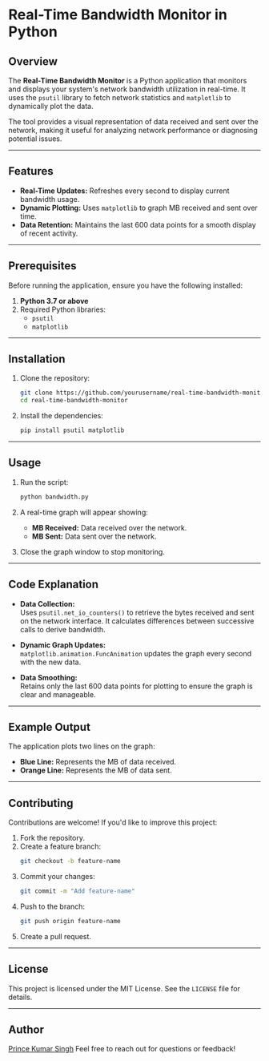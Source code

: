 # Real-Time Bandwidth Monitor in Python

## Overview

The **Real-Time Bandwidth Monitor** is a Python application that monitors and displays your system's network bandwidth utilization in real-time. It uses the `psutil` library to fetch network statistics and `matplotlib` to dynamically plot the data.

The tool provides a visual representation of data received and sent over the network, making it useful for analyzing network performance or diagnosing potential issues.

---

## Features

- **Real-Time Updates:** Refreshes every second to display current bandwidth usage.
- **Dynamic Plotting:** Uses `matplotlib` to graph MB received and sent over time.
- **Data Retention:** Maintains the last 600 data points for a smooth display of recent activity.

---

## Prerequisites

Before running the application, ensure you have the following installed:

1. **Python 3.7 or above**
2. Required Python libraries:
   - `psutil`
   - `matplotlib`

---

## Installation

1. Clone the repository:
   ```bash
   git clone https://github.com/yourusername/real-time-bandwidth-monitor.git
   cd real-time-bandwidth-monitor
   ```

2. Install the dependencies:
   ```bash
   pip install psutil matplotlib
   ```

---

## Usage

1. Run the script:
   ```bash
   python bandwidth.py
   ```

2. A real-time graph will appear showing:
   - **MB Received:** Data received over the network.
   - **MB Sent:** Data sent over the network.

3. Close the graph window to stop monitoring.

---

## Code Explanation

- **Data Collection:**  
  Uses `psutil.net_io_counters()` to retrieve the bytes received and sent on the network interface. It calculates differences between successive calls to derive bandwidth.

- **Dynamic Graph Updates:**  
  `matplotlib.animation.FuncAnimation` updates the graph every second with the new data.

- **Data Smoothing:**  
  Retains only the last 600 data points for plotting to ensure the graph is clear and manageable.

---

## Example Output

The application plots two lines on the graph:
- **Blue Line:** Represents the MB of data received.
- **Orange Line:** Represents the MB of data sent.

---

## Contributing

Contributions are welcome! If you'd like to improve this project:

1. Fork the repository.
2. Create a feature branch:
   ```bash
   git checkout -b feature-name
   ```
3. Commit your changes:
   ```bash
   git commit -m "Add feature-name"
   ```
4. Push to the branch:
   ```bash
   git push origin feature-name
   ```
5. Create a pull request.

---

## License

This project is licensed under the MIT License. See the `LICENSE` file for details.

---

## Author

[Prince Kumar Singh](https://github.com/Prince11038) 
Feel free to reach out for questions or feedback!
